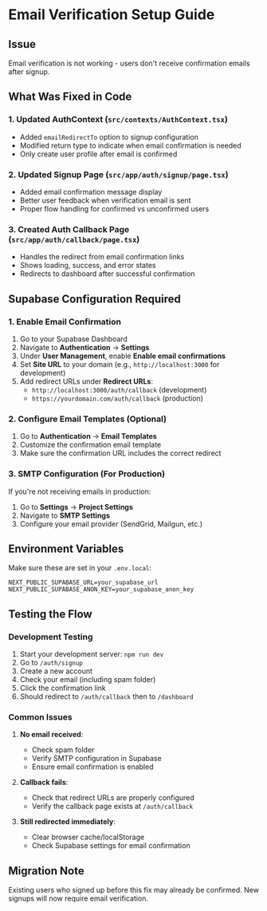 # Email Verification Setup Guide

## Issue
Email verification is not working - users don't receive confirmation emails after signup.

## What Was Fixed in Code

### 1. Updated AuthContext (`src/contexts/AuthContext.tsx`)
- Added `emailRedirectTo` option to signup configuration
- Modified return type to indicate when email confirmation is needed
- Only create user profile after email is confirmed

### 2. Updated Signup Page (`src/app/auth/signup/page.tsx`)
- Added email confirmation message display
- Better user feedback when verification email is sent
- Proper flow handling for confirmed vs unconfirmed users

### 3. Created Auth Callback Page (`src/app/auth/callback/page.tsx`)
- Handles the redirect from email confirmation links
- Shows loading, success, and error states
- Redirects to dashboard after successful confirmation

## Supabase Configuration Required

### 1. Enable Email Confirmation
1. Go to your Supabase Dashboard
2. Navigate to **Authentication** → **Settings**
3. Under **User Management**, enable **Enable email confirmations**
4. Set **Site URL** to your domain (e.g., `http://localhost:3000` for development)
5. Add redirect URLs under **Redirect URLs**:
   - `http://localhost:3000/auth/callback` (development)
   - `https://yourdomain.com/auth/callback` (production)

### 2. Configure Email Templates (Optional)
1. Go to **Authentication** → **Email Templates**
2. Customize the confirmation email template
3. Make sure the confirmation URL includes the correct redirect

### 3. SMTP Configuration (For Production)
If you're not receiving emails in production:
1. Go to **Settings** → **Project Settings**
2. Navigate to **SMTP Settings**
3. Configure your email provider (SendGrid, Mailgun, etc.)

## Environment Variables
Make sure these are set in your `.env.local`:
```
NEXT_PUBLIC_SUPABASE_URL=your_supabase_url
NEXT_PUBLIC_SUPABASE_ANON_KEY=your_supabase_anon_key
```

## Testing the Flow

### Development Testing
1. Start your development server: `npm run dev`
2. Go to `/auth/signup`
3. Create a new account
4. Check your email (including spam folder)
5. Click the confirmation link
6. Should redirect to `/auth/callback` then to `/dashboard`

### Common Issues

1. **No email received**:
   - Check spam folder
   - Verify SMTP configuration in Supabase
   - Ensure email confirmation is enabled

2. **Callback fails**:
   - Check that redirect URLs are properly configured
   - Verify the callback page exists at `/auth/callback`

3. **Still redirected immediately**:
   - Clear browser cache/localStorage
   - Check Supabase settings for email confirmation

## Migration Note
Existing users who signed up before this fix may already be confirmed. New signups will now require email verification. 